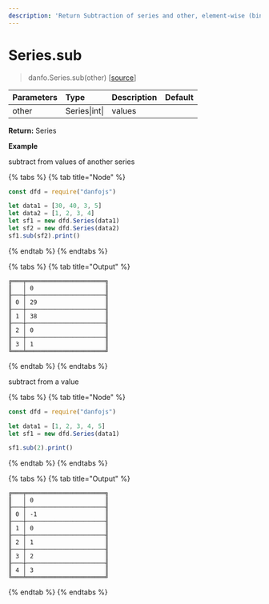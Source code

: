 ```yaml
---
description: 'Return Subtraction of series and other, element-wise (binary operator sub).'
---
```


# Series.sub

> danfo.Series.sub\(other\)  \[[source](https://github.com/opensource9ja/danfojs/blob/master/danfojs/src/core/series.js#L148)\]

| Parameters | Type | Description | Default |
| :--- | :--- | :--- | :--- |
| other | Series\|int\| | values  |  |

**Return:** Series

**Example**

subtract from values of another series

{% tabs %}
{% tab title="Node" %}
```javascript
const dfd = require("danfojs")

let data1 = [30, 40, 3, 5]
let data2 = [1, 2, 3, 4]
let sf1 = new dfd.Series(data1)
let sf2 = new dfd.Series(data2)
sf1.sub(sf2).print()
```
{% endtab %}
{% endtabs %}

{% tabs %}
{% tab title="Output" %}
```text
╔═══╤══════════════════════╗
║   │ 0                    ║
╟───┼──────────────────────╢
║ 0 │ 29                   ║
╟───┼──────────────────────╢
║ 1 │ 38                   ║
╟───┼──────────────────────╢
║ 2 │ 0                    ║
╟───┼──────────────────────╢
║ 3 │ 1                    ║
╚═══╧══════════════════════╝
```
{% endtab %}
{% endtabs %}

subtract from a value

{% tabs %}
{% tab title="Node" %}
```javascript
const dfd = require("danfojs")

let data1 = [1, 2, 3, 4, 5]
let sf1 = new dfd.Series(data1)

sf1.sub(2).print()
```
{% endtab %}
{% endtabs %}

{% tabs %}
{% tab title="Output" %}
```text
╔═══╤══════════════════════╗
║   │ 0                    ║
╟───┼──────────────────────╢
║ 0 │ -1                   ║
╟───┼──────────────────────╢
║ 1 │ 0                    ║
╟───┼──────────────────────╢
║ 2 │ 1                    ║
╟───┼──────────────────────╢
║ 3 │ 2                    ║
╟───┼──────────────────────╢
║ 4 │ 3                    ║
╚═══╧══════════════════════╝
```
{% endtab %}
{% endtabs %}



